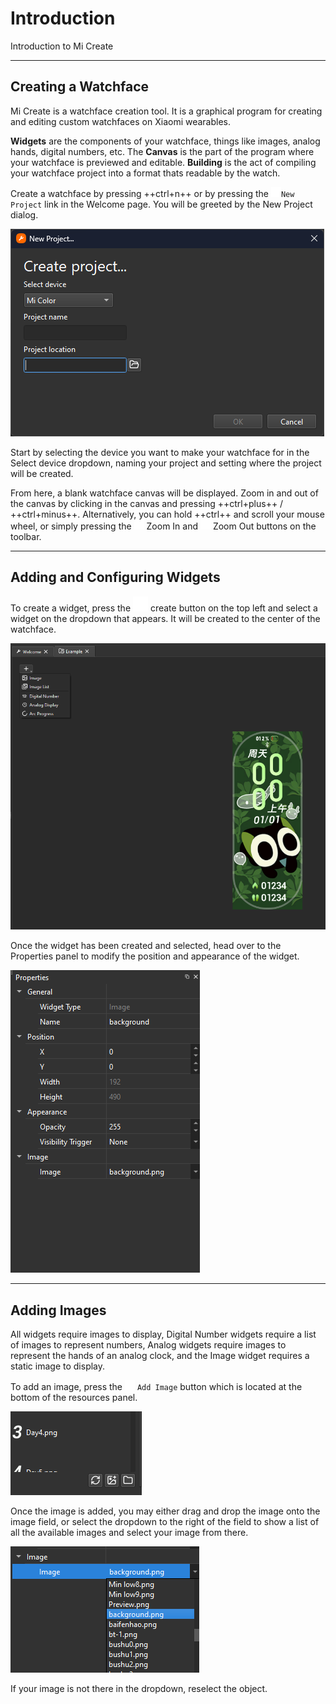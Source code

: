 # Introduction

Introduction to Mi Create

---

## Creating a Watchface

Mi Create is a watchface creation tool. It is a graphical program for creating and editing custom watchfaces on Xiaomi wearables.

**Widgets** are the components of your watchface, things like images, analog hands, digital numbers, etc. The **Canvas** is the part of the program where your watchface is previewed and editable. **Building** is the act of compiling your watchface project into a format thats readable by the watch.

Create a watchface by pressing ++ctrl+n++ or by pressing the ![New Project Icon](../Images/file-plus.png)`New Project` link in the Welcome page. You will be greeted by the New Project dialog.

![Alt text](../Images/project-dialog.png)

Start by selecting the device you want to make your watchface for in the Select device dropdown, naming your project and setting where the project will be created.

From here, a blank watchface canvas will be displayed. Zoom in and out of the canvas by clicking in the canvas and pressing ++ctrl+plus++ / ++ctrl+minus++. Alternatively, you can hold ++ctrl++ and scroll your mouse wheel, or simply pressing the ![Zoom In](../Images/zoom-in.png) Zoom In and ![Zoom Out](../Images/zoom-out.png) Zoom Out buttons on the toolbar.

---

## Adding and Configuring Widgets

To create a widget, press the ![Plus Icon](../Images/plus.png) create button on the top left and select a widget on the dropdown that appears. It will be created to the center of the watchface. 

![Add Widget Dropdown](../Images/add-widget.png)

Once the widget has been created and selected, head over to the Properties panel to modify the position and appearance of the widget.

![Properties Panel](../Images/properties.png)

---

## Adding Images

All widgets require images to display, Digital Number widgets require a list of images to represent numbers, Analog widgets require images to represent the hands of an analog clock, and the Image widget requires a static image to display.

To add an image, press the ![Image Plus](../Images/image-plus.png) `Add Image` button which is located at the bottom of the resources panel. 

![Resource Panel Buttons](../Images/resource-buttons.png)

Once the image is added, you may either drag and drop the image onto the image field, or select the dropdown to the right of the field to show a list of all the available images and select your image from there.

![Dropdown](../Images/image-dropdown.png)

If your image is not there in the dropdown, reselect the object.



